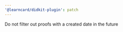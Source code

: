 ```yaml
---
'@learncard/didkit-plugin': patch
---
```


Do not filter out proofs with a created date in the future
